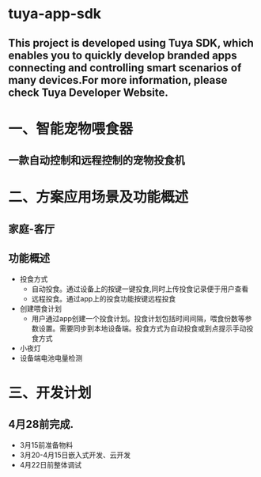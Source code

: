 tuya-app-sdk
==
## This project is developed using Tuya SDK, which enables you to quickly develop branded apps connecting and controlling smart scenarios of many devices.For more information, please check Tuya Developer Website.
# 一、智能宠物喂食器
##  一款自动控制和远程控制的宠物投食机
# 二、方案应用场景及功能概述
##  家庭-客厅
##  功能概述
* 投食方式
  * 自动投食。通过设备上的按键一键投食,同时上传投食记录便于用户查看
  * 远程投食。通过app上的投食功能按键远程投食
* 创建喂食计划
  * 用户通过app创建一个投食计划。投食计划包括时间间隔，喂食份数等参数设置。需要同步到本地设备端。投食方式为自动投食或到点提示手动投食方式
* 小夜灯
* 设备端电池电量检测
# 三、开发计划
## 4月28前完成.
*  3月15前准备物料
*  3月20-4月15日嵌入式开发、云开发
*  4月22日前整体调试

